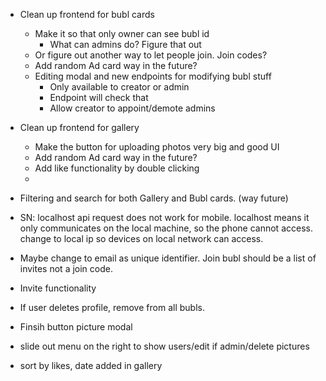 - Clean up frontend for bubl cards
    - Make it so that only owner can see bubl id
        - What can admins do? Figure that out
    - Or figure out another way to let people join. Join codes?
    - Add random Ad card way in the future?
    - Editing modal and new endpoints for modifying bubl stuff
        - Only available to creator or admin
        - Endpoint will check that
        - Allow creator to appoint/demote admins
- Clean up frontend for gallery
    - Make the button for uploading photos very big and good UI
    - Add random Ad card way in the future?
    - Add like functionality by double clicking
    - 
- Filtering and search for both Gallery and Bubl cards. (way future)

- SN: localhost api request does not work for mobile. localhost means it only communicates on the local machine, so the phone cannot access. change to local ip so devices on local network can access.
- Maybe change to email as unique identifier. Join bubl should be a list of invites not a join code.
- Invite functionality
- If user deletes profile, remove from all bubls.
- Finsih button picture modal
- slide out menu on the right to show users/edit if admin/delete pictures
- sort by likes, date added in gallery